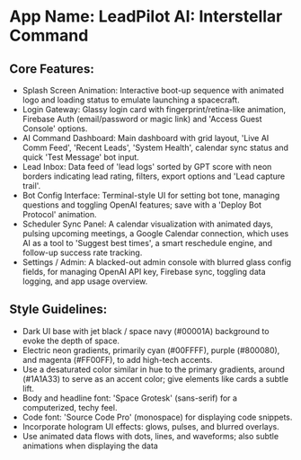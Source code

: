 # **App Name**: LeadPilot AI: Interstellar Command

## Core Features:

- Splash Screen Animation: Interactive boot-up sequence with animated logo and loading status to emulate launching a spacecraft.
- Login Gateway: Glassy login card with fingerprint/retina-like animation, Firebase Auth (email/password or magic link) and 'Access Guest Console' options.
- AI Command Dashboard: Main dashboard with grid layout, 'Live AI Comm Feed', 'Recent Leads', 'System Health', calendar sync status and quick 'Test Message' bot input.
- Lead Inbox: Data feed of 'lead logs' sorted by GPT score with neon borders indicating lead rating, filters, export options and 'Lead capture trail'.
- Bot Config Interface: Terminal-style UI for setting bot tone, managing questions and toggling OpenAI features; save with a 'Deploy Bot Protocol' animation.
- Scheduler Sync Panel: A calendar visualization with animated days, pulsing upcoming meetings, a Google Calendar connection, which uses AI as a tool to 'Suggest best times', a smart reschedule engine, and follow-up success rate tracking.
- Settings / Admin: A blacked-out admin console with blurred glass config fields, for managing OpenAI API key, Firebase sync, toggling data logging, and app usage overview.

## Style Guidelines:

- Dark UI base with jet black / space navy (#00001A) background to evoke the depth of space.
- Electric neon gradients, primarily cyan (#00FFFF), purple (#800080), and magenta (#FF00FF), to add high-tech accents.
- Use a desaturated color similar in hue to the primary gradients, around (#1A1A33) to serve as an accent color; give elements like cards a subtle lift.
- Body and headline font: 'Space Grotesk' (sans-serif) for a computerized, techy feel.
- Code font: 'Source Code Pro' (monospace) for displaying code snippets.
- Incorporate hologram UI effects: glows, pulses, and blurred overlays.
- Use animated data flows with dots, lines, and waveforms; also subtle animations when displaying the data